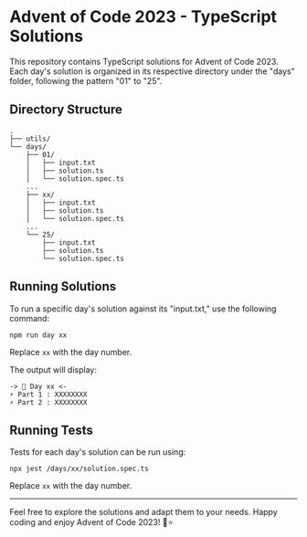 # Advent of Code 2023 - TypeScript Solutions

This repository contains TypeScript solutions for Advent of Code 2023. 
Each day's solution is organized in its respective directory under the "days" folder, following the pattern "01" to "25".

## Directory Structure

```
.
├── utils/
└── days/
    ├── 01/
    │   ├── input.txt
    │   ├── solution.ts
    │   └── solution.spec.ts
    ...
    ├── xx/
    │   ├── input.txt
    │   ├── solution.ts
    │   └── solution.spec.ts
    ...
    └── 25/
        ├── input.txt
        ├── solution.ts
        └── solution.spec.ts
```

## Running Solutions

To run a specific day's solution against its "input.txt," use the following command:

```
npm run day xx
```

Replace `xx` with the day number.

The output will display:

```
-> 🎄 Day xx <-
⚡ Part 1 : XXXXXXXX
⚡ Part 2 : XXXXXXXX
```

## Running Tests

Tests for each day's solution can be run using:

```
npx jest /days/xx/solution.spec.ts
```

Replace `xx` with the day number.

---

Feel free to explore the solutions and adapt them to your needs. Happy coding and enjoy Advent of Code 2023! 🎄⭐️
